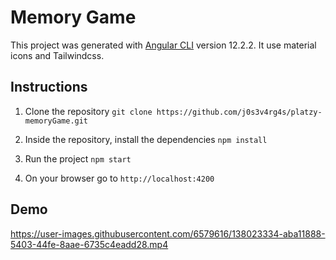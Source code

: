 # Memory Game

This project was generated with [Angular CLI](https://github.com/angular/angular-cli) version 12.2.2. It use material icons and Tailwindcss.

## Instructions
1.  Clone the repository `git clone https://github.com/j0s3v4rg4s/platzy-memoryGame.git`

2. Inside the repository, install the dependencies `npm install`

3. Run the project `npm start`

4. On your browser go to `http://localhost:4200`


## Demo
https://user-images.githubusercontent.com/6579616/138023334-aba11888-5403-44fe-8aae-6735c4eadd28.mp4
